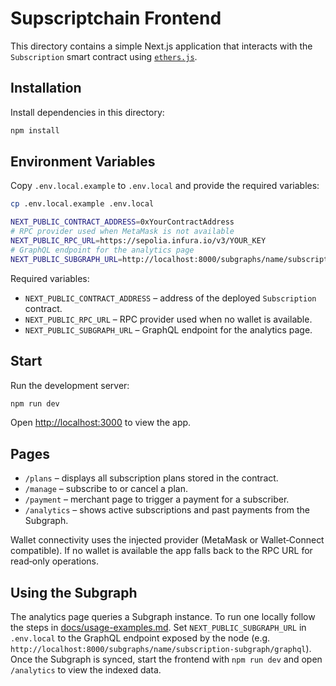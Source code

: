 # Supscriptchain Frontend

This directory contains a simple Next.js application that interacts with the
`Subscription` smart contract using [`ethers.js`](https://docs.ethers.org/).

## Installation

Install dependencies in this directory:

```bash
npm install
```

## Environment Variables

Copy `.env.local.example` to `.env.local` and provide the required variables:

```bash
cp .env.local.example .env.local

NEXT_PUBLIC_CONTRACT_ADDRESS=0xYourContractAddress
# RPC provider used when MetaMask is not available
NEXT_PUBLIC_RPC_URL=https://sepolia.infura.io/v3/YOUR_KEY
# GraphQL endpoint for the analytics page
NEXT_PUBLIC_SUBGRAPH_URL=http://localhost:8000/subgraphs/name/subscription-subgraph/graphql
```

Required variables:

- `NEXT_PUBLIC_CONTRACT_ADDRESS` – address of the deployed `Subscription` contract.
- `NEXT_PUBLIC_RPC_URL` – RPC provider used when no wallet is available.
- `NEXT_PUBLIC_SUBGRAPH_URL` – GraphQL endpoint for the analytics page.

## Start

Run the development server:

```bash
npm run dev
```

Open [http://localhost:3000](http://localhost:3000) to view the app.

## Pages

- `/plans` – displays all subscription plans stored in the contract.
- `/manage` – subscribe to or cancel a plan.
- `/payment` – merchant page to trigger a payment for a subscriber.
- `/analytics` – shows active subscriptions and past payments from the Subgraph.

Wallet connectivity uses the injected provider (MetaMask or Wallet‑Connect
compatible). If no wallet is available the app falls back to the RPC URL for
read‑only operations.

## Using the Subgraph

The analytics page queries a Subgraph instance. To run one locally follow the
steps in [docs/usage-examples.md](../docs/usage-examples.md#running-the-subgraph-locally).
Set `NEXT_PUBLIC_SUBGRAPH_URL` in `.env.local` to the GraphQL endpoint exposed
by the node (e.g. `http://localhost:8000/subgraphs/name/subscription-subgraph/graphql`).
Once the Subgraph is synced, start the frontend with `npm run dev` and open
`/analytics` to view the indexed data.
